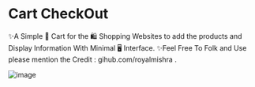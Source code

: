 # Cart CheckOut

✨A Simple 🛒 Cart for the 🛍️ Shopping Websites to add the products and Display Information With Minimal 🖥️ Interface.
✨Feel Free To Folk and Use please mention the Credit : gihub.com/royalmishra .


![image](https://user-images.githubusercontent.com/70006481/205503797-e06207b5-2a1a-41c8-b00d-797b7758c144.png)
